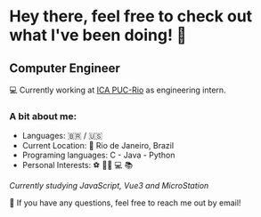 # Hey there, feel free to check out what I've been doing! 👋

## Computer Engineer

💻 Currently working at [ICA PUC-Rio](https://ica.ele.puc-rio.br/) as engineering intern.

### A bit about me:
* Languages: 🇧🇷 / 🇺🇸 
* Current Location: 📍 Rio de Janeiro, Brazil
* Programing languages: C - Java - Python
* Personal Interests: ⚽ 💪🏽 💻 📚

*Currently studying JavaScript, Vue3 and MicroStation*

💬 If you have any questions, feel free to reach me out by email!
<!--
**salespedrogabriel/salespedrogabriel** is a ✨ _special_ ✨ repository because its `README.md` (this file) appears on your GitHub profile.

Here are some ideas to get you started:

- 🔭 I’m currently working on ...
- 🌱 I’m currently learning ...
- 👯 I’m looking to collaborate on ...
- 🤔 I’m looking for help with ...
- 💬 Ask me about ...
- 📫 How to reach me: ...
- 😄 Pronouns: ...
- ⚡ Fun fact: ...
-->
